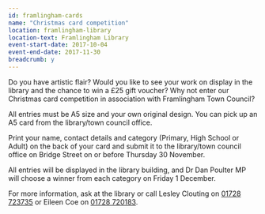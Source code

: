 ```yaml
---
id: framlingham-cards
name: "Christmas card competition"
location: framlingham-library
location-text: Framlingham Library
event-start-date: 2017-10-04
event-end-date: 2017-11-30
breadcrumb: y
---
```


Do you have artistic flair? Would you like to see your work on display in the library and the chance to win a £25 gift voucher? Why not enter our Christmas card competition in association with Framlingham Town Council?

All entries must be A5 size and your own original design. You can pick up an A5 card from the library/town council office.

Print your name, contact details and category (Primary, High School or Adult) on the back of your card and submit it to the library/town council office on Bridge Street on or before Thursday 30 November.

All entries will be displayed in the library building, and Dr Dan Poulter MP will choose a winner from each category on Friday 1 December.

For more information, ask at the library or call Lesley Clouting on [01728 723735](tel:01728723735) or Eileen Coe on [01728 720183](tel:01728720183).
